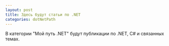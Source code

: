 ```yaml
---
layout: post
title: Здесь будут статьи по .NET
categories: dotNetPath
---
```


В категории "Мой путь .NET" будут публикации по .NET, C# и связанных темах.
